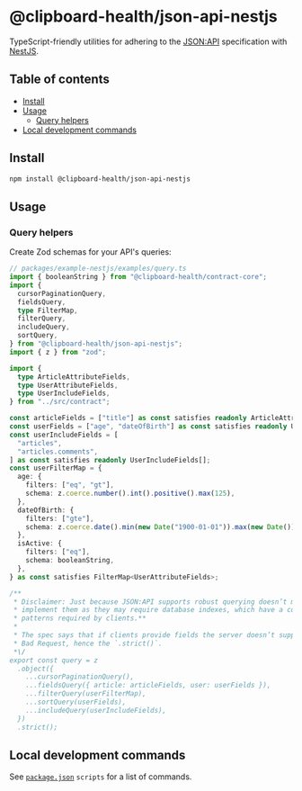 # @clipboard-health/json-api-nestjs <!-- omit from toc -->

TypeScript-friendly utilities for adhering to the [JSON:API](https://jsonapi.org/) specification with [NestJS](https://nestjs.com/).

## Table of contents <!-- omit from toc -->

- [Install](#install)
- [Usage](#usage)
  - [Query helpers](#query-helpers)
- [Local development commands](#local-development-commands)

## Install

```bash
npm install @clipboard-health/json-api-nestjs
```

## Usage

### Query helpers

Create Zod schemas for your API's queries:

<!-- prettier-ignore -->
```ts
// packages/example-nestjs/examples/query.ts
import { booleanString } from "@clipboard-health/contract-core";
import {
  cursorPaginationQuery,
  fieldsQuery,
  type FilterMap,
  filterQuery,
  includeQuery,
  sortQuery,
} from "@clipboard-health/json-api-nestjs";
import { z } from "zod";

import {
  type ArticleAttributeFields,
  type UserAttributeFields,
  type UserIncludeFields,
} from "../src/contract";

const articleFields = ["title"] as const satisfies readonly ArticleAttributeFields[];
const userFields = ["age", "dateOfBirth"] as const satisfies readonly UserAttributeFields[];
const userIncludeFields = [
  "articles",
  "articles.comments",
] as const satisfies readonly UserIncludeFields[];
const userFilterMap = {
  age: {
    filters: ["eq", "gt"],
    schema: z.coerce.number().int().positive().max(125),
  },
  dateOfBirth: {
    filters: ["gte"],
    schema: z.coerce.date().min(new Date("1900-01-01")).max(new Date()),
  },
  isActive: {
    filters: ["eq"],
    schema: booleanString,
  },
} as const satisfies FilterMap<UserAttributeFields>;

/**
 * Disclaimer: Just because JSON:API supports robust querying doesn’t mean your service should
 * implement them as they may require database indexes, which have a cost. **Implement only access
 * patterns required by clients.**
 *
 * The spec says that if clients provide fields the server doesn’t support, it **MUST** return 400
 * Bad Request, hence the `.strict()`.
 *\/
export const query = z
  .object({
    ...cursorPaginationQuery(),
    ...fieldsQuery({ article: articleFields, user: userFields }),
    ...filterQuery(userFilterMap),
    ...sortQuery(userFields),
    ...includeQuery(userIncludeFields),
  })
  .strict();

```

## Local development commands

See [`package.json`](./package.json) `scripts` for a list of commands.
